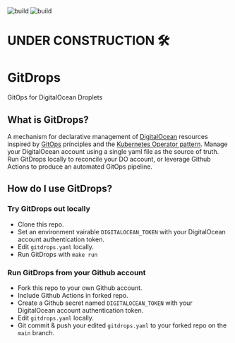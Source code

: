 ![build](https://github.com/nolancon/gitdrops/actions/workflows/go-build-test.yaml/badge.svg)
![build](https://github.com/nolancon/gitdrops/actions/workflows/go-static-analysis.yaml/badge.svg)

# UNDER CONSTRUCTION 🛠️

# GitDrops
GitOps for DigitalOcean Droplets

## What is GitDrops?
A mechanism for declarative management of [DigitalOcean](https://developers.digitalocean.com/) resources inspired by [GitOps](https://www.weave.works/technologies/gitops/) principles and the [Kubernetes Operator pattern](https://kubernetes.io/docs/concepts/extend-kubernetes/operator/). Manage your DigitalOcean account using a single yaml file as the source of truth. Run GitDrops locally to reconcile your DO account, or leverage Github Actions to produce an automated GitOps pipeline.

## How do I use GitDrops?

### Try GitDrops out locally

* Clone this repo.
* Set an environment vairable `DIGITALOCEAN_TOKEN` with your DigitalOcean account authentication token.
* Edit `gitdrops.yaml` locally.
* Run GitDrops with `make run`

### Run GitDrops from your Github account

* Fork this repo to your own Github account.
* Include Github Actions in forked repo.
* Create a Github secret named `DIGITALOCEAN_TOKEN` with your DigitalOcean account authentication token.
* Edit `gitdrops.yaml` locally.
* Git commit & push your edited `gitdrops.yaml` to your forked repo on the `main` branch.
